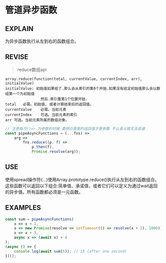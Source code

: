 # 管道异步函数

## EXPLAIN
为异步函数执行从左到右的函数组合。

## REVISE
> reduce数组api

    array.reduce(function(total, currentValue, currentIndex, arr), initialValue)
    initialValue: 初始值如果给了.那么会从索引的第0个开始.如果没有给定初始值那么会以数组第一个为初始值
                    然后.索引重第1个位置开始.
    total	必需。初始值, 或者计算结束后的返回值。
    currentValue	必需。当前元素
    currentIndex	可选。当前元素的索引
    arr	可选。当前元素所属的数组对象。

```javascript
// 注意每次()=> 为参数的时候 要明白里面的返回值才是参数 不认语义就无法读通
const pipeAsyncFunctions = (...fns) =>
    arg =>
        fns.reduce((p, f) =>
            p.then(f),
            Promise.resolve(arg));
```
## USE
使用spread操作符(…)使用Array.prototype.reduce()执行从左到右的函数组合。这些函数可以返回以下组合:简单值、承诺值，或者它们可以定义为通过wait返回的异步值。所有函数都必须是一元函数。

## EXAMPLES
```javascript
const sum = pipeAsyncFunctions(
    x => x + 1,
    x => new Promise(resolve => setTimeout(() => resolve(x + 2), 1000)),
    x => x + 3,
    async x => (await x) + 4
);
(async () => {
    console.log(await sum(5)); // 15 (after one second)
})();
```
